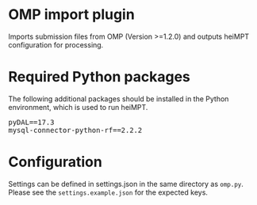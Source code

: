 # OMP import plugin

Imports submission files from OMP (Version >=1.2.0) and outputs heiMPT configuration for processing.

# Required Python packages
The following additional packages should be installed in the Python environment, which is used to run heiMPT.

<pre>
pyDAL==17.3
mysql-connector-python-rf==2.2.2
</pre>

# Configuration
Settings can be defined in settings.json in the same directory as `omp.py`.
Please see the `settings.example.json` for the expected keys.

